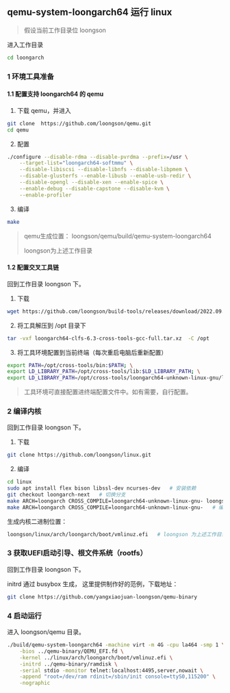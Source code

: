 ## qemu-system-loongarch64 运行 linux

> 假设当前工作目录位 loongson

进入工作目录

```bash 
cd loongarch
```

### 1 环境工具准备

#### 1.1 配置支持 loongarch64 的 qemu

1. 下载 qemu，并进入

```bash
git clone  https://github.com/loongson/qemu.git
cd qemu
```

2. 配置

```bash
./configure --disable-rdma --disable-pvrdma --prefix=/usr \
	--target-list="loongarch64-softmmu" \
	--disable-libiscsi --disable-libnfs --disable-libpmem \
	--disable-glusterfs --enable-libusb --enable-usb-redir \
	--disable-opengl --disable-xen --enable-spice \
	--enable-debug --disable-capstone --disable-kvm \
	--enable-profiler
```

3. 编译

```bash
make
```

> qemu生成位置： loongson/qemu/build/qemu-system-loongarch64
>
> loongson为上述工作目录

#### 1.2 配置交叉工具链

回到工作目录 loongson 下。

1. 下载

```bash
wget https://github.com/loongson/build-tools/releases/download/2022.09.06/loongarch64-clfs-6.3-cross-tools-gcc-full.tar.xz
```

2. 将工具解压到 /opt 目录下

```bash
tar -vxf loongarch64-clfs-6.3-cross-tools-gcc-full.tar.xz  -C /opt
```

3. 将工具环境配置到当前终端（每次重启电脑后重新配置）

```bash
export PATH=/opt/cross-tools/bin:$PATH; \
export LD_LIBRARY_PATH=/opt/cross-tools/lib:$LD_LIBRARY_PATH; \
export LD_LIBRARY_PATH=/opt/cross-tools/loongarch64-unknown-linux-gnu/lib/:$LD_LIBRARY_PATH
```

> 工具环境可直接配置进终端配置文件中。如有需要，自行配置。

### 2 编译内核

回到工作目录 loongson 下。

1. 下载

```bash
git clone https://github.com/loongson/linux.git
```

2. 编译

```bash
cd linux
sudo apt install flex bison libssl-dev ncurses-dev   # 安装依赖
git checkout loongarch-next   # 切换分支
make ARCH=loongarch CROSS_COMPILE=loongarch64-unknown-linux-gnu- loongson3_defconfig   # 配置生成.config文件
make ARCH=loongarch CROSS_COMPILE=loongarch64-unknown-linux-gnu-   # 编译
```

生成内核二进制位置：

```bash
loongson/linux/arch/loongarch/boot/vmlinuz.efi   # loongson 为上述工作目录
```

### 3 获取UEFI启动引导、根文件系统（rootfs）

回到工作目录 loongson 下。

initrd 通过 busybox 生成， 这里提供制作好的范例，下载地址：

```bash
git clone https://github.com/yangxiaojuan-loongson/qemu-binary
```

### 4 启动运行

进入 loongson/qemu 目录。

```bash
./build/qemu-system-loongarch64 -machine virt -m 4G -cpu la464 -smp 1 \
	-bios ../qemu-binary/QEMU_EFI.fd \
	-kernel ../linux/arch/loongarch/boot/vmlinuz.efi \
	-initrd ../qemu-binary/ramdisk \
	-serial stdio -monitor telnet:localhost:4495,server,nowait \
	-append "root=/dev/ram rdinit=/sbin/init console=ttyS0,115200" \
	-nographic
```

